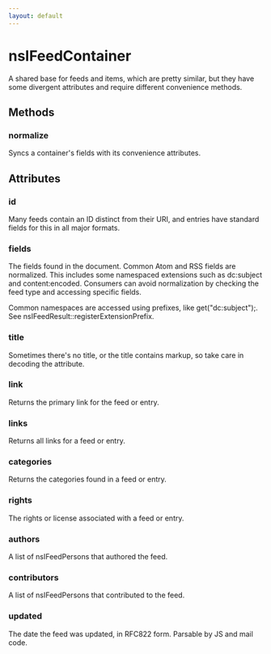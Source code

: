 ```yaml
---
layout: default
---
```


# nsIFeedContainer #

A shared base for feeds and items, which are pretty similar,
but they have some divergent attributes and require
different convenience methods.


## Methods ##

### normalize ###

Syncs a container's fields with its convenience attributes.


## Attributes ##

### id ###

Many feeds contain an ID distinct from their URI, and
entries have standard fields for this in all major formats.


### fields ###

The fields found in the document. Common Atom
and RSS fields are normalized. This includes some namespaced
extensions such as dc:subject and content:encoded. 
Consumers can avoid normalization by checking the feed type
and accessing specific fields.

Common namespaces are accessed using prefixes, like get("dc:subject");.
See nsIFeedResult::registerExtensionPrefix.


### title ###

Sometimes there's no title, or the title contains markup, so take
care in decoding the attribute.


### link ###

Returns the primary link for the feed or entry.


### links ###

Returns all links for a feed or entry.


### categories ###

Returns the categories found in a feed or entry.


### rights ###

The rights or license associated with a feed or entry.


### authors ###

A list of nsIFeedPersons that authored the feed.


### contributors ###

A list of nsIFeedPersons that contributed to the feed.


### updated ###

The date the feed was updated, in RFC822 form. Parsable by JS
and mail code.

